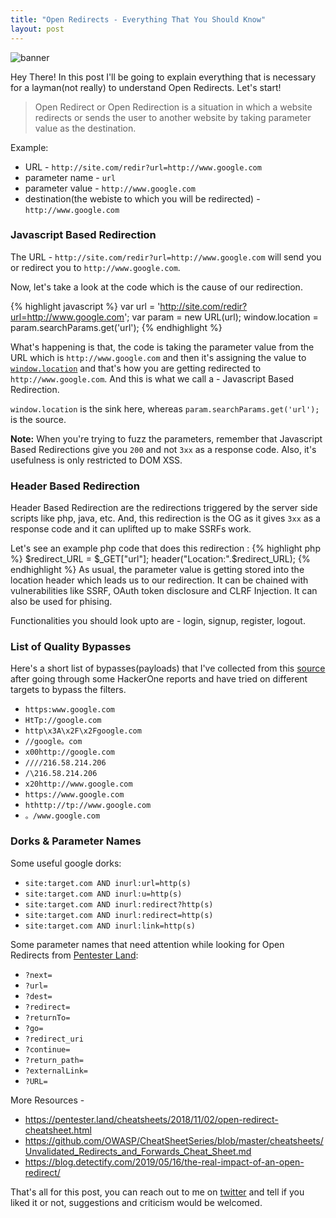 ```yaml
---
title: "Open Redirects - Everything That You Should Know"
layout: post
---
```


![banner](https://i.ibb.co/PDF9Xgn/g917.png)

Hey There! In this post I'll be going to explain everything that is necessary for a layman(not really) to understand Open Redirects. Let's start!


> Open Redirect or Open Redirection is a situation in which a website redirects or sends the user to another website by taking parameter value as the destination. 

Example:
- URL - `http://site.com/redir?url=http://www.google.com`
- parameter name - `url`
- parameter value - `http://www.google.com`
- destination(the webiste to which you will be redirected) - `http://www.google.com`

### Javascript Based Redirection

The URL - `http://site.com/redir?url=http://www.google.com` will send you or redirect you to `http://www.google.com`.

Now, let's take a look at the code which is the cause of our redirection.

{% highlight javascript %}
var url = 'http://site.com/redir?url=http://www.google.com';
var param = new URL(url);
window.location = param.searchParams.get('url');
{% endhighlight %}

What's happening is that, the code is taking the parameter value from the URL which is `http://www.google.com` and then it's assigning the value to <a href="https://developer.mozilla.org/en-US/docs/Web/API/Window/location" target="_blank">`window.location`</a> and that's how you are getting redirected to `http://www.google.com`. And this is what we call a - Javascript Based Redirection.

`window.location` is the sink here, whereas `param.searchParams.get('url');` is the source.

**Note:** When you're trying to fuzz the parameters, remember that Javascript Based Redirections give you `200` and not `3xx` as a response code. Also, it's usefulness is only restricted to DOM XSS.

### Header Based Redirection

Header Based Redirection are the redirections triggered by the server side scripts like php, java, etc. And, this redirection is the OG as it gives `3xx` as a response code and it can uplifted up to make SSRFs work.

Let's see an example php code that does this redirection :
{% highlight php %}
$redirect_URL = $_GET["url"];
header("Location:".$redirect_URL);
{% endhighlight %}
As usual, the parameter value is getting stored into the location header which leads us to our redirection. It can be chained with vulnerabilities like SSRF, OAuth token disclosure and CLRF Injection. It can also be used for phising.

Functionalities you should look upto are - login, signup, register, logout.

### List of Quality Bypasses

Here's a short list of bypasses(payloads) that I've collected from this <a href='https://pentester.land/cheatsheets/2018/11/02/open-redirect-cheatsheet.html' target="_blank">source</a> after going through some HackerOne reports and have tried on different targets to bypass the filters.

- `https:www.google.com`
- `HtTp://google.com`
- `http\x3A\x2F\x2Fgoogle.com`
- `//google。com`
- `x00http://google.com`
- `////216.58.214.206`
- `/\216.58.214.206`
- `x20http://www.google.com`
- `https://www.google.com`
- `hthttp://tp://www.google.com`
- `。/www.google.com`


### Dorks & Parameter Names

Some useful google dorks:

- `site:target.com AND inurl:url=http(s)`
- `site:target.com AND inurl:u=http(s)`
- `site:target.com AND inurl:redirect?http(s)`
- `site:target.com AND inurl:redirect=http(s)`
- `site:target.com AND inurl:link=http(s)`

Some parameter names that need attention while looking for Open Redirects from <a href="https://pentester.land/cheatsheets/2018/11/02/open-redirect-cheatsheet.html" target="_blank">Pentester Land</a>:

- `?next=`
- `?url=`
- `?dest=`
- `?redirect=`
- `?returnTo=`
- `?go=`
- `?redirect_uri`
- `?continue=`
- `?return_path=`
- `?externalLink=`
- `?URL=`

More Resources -

- <a href="https://pentester.land/cheatsheets/2018/11/02/open-redirect-cheatsheet.html" target="_blank">https://pentester.land/cheatsheets/2018/11/02/open-redirect-cheatsheet.html</a>
- <a href="https://github.com/OWASP/CheatSheetSeries/blob/master/cheatsheets/Unvalidated_Redirects_and_Forwards_Cheat_Sheet.md" target="_blank">https://github.com/OWASP/CheatSheetSeries/blob/master/cheatsheets/Unvalidated_Redirects_and_Forwards_Cheat_Sheet.md</a>
- <a href="https://blog.detectify.com/2019/05/16/the-real-impact-of-an-open-redirect/" target="_blank">https://blog.detectify.com/2019/05/16/the-real-impact-of-an-open-redirect/</a>


That's all for this post, you can reach out to me on <a href="https://twitter.com/0xNanda">twitter</a> and tell if you liked it or not, suggestions and criticism would be welcomed.
